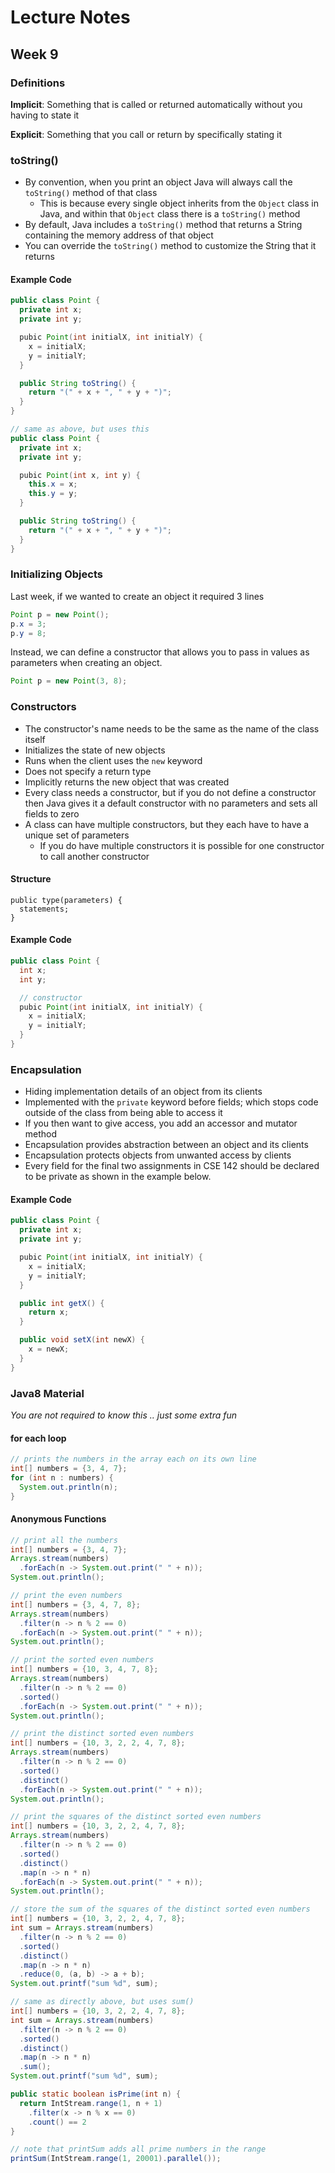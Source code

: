 # Lecture Notes
## Week 9

### Definitions
__Implicit__: Something that is called or returned automatically without you having to state it

__Explicit__: Something that you call or return by specifically stating it

### toString()
* By convention, when you print an object Java will always call the `toString()` method of that class
  * This is because every single object inherits from the `Object` class in Java, and within that `Object` class there is a `toString()` method
* By default, Java includes a `toString()` method that returns a String containing the memory address of that object
* You can override the `toString()` method to customize the String that it returns

#### Example Code

```java
public class Point {
  private int x;
  private int y;

  pubic Point(int initialX, int initialY) {
    x = initialX;
    y = initialY;
  }

  public String toString() {
    return "(" + x + ", " + y + ")";
  }
}
```

```java
// same as above, but uses this
public class Point {
  private int x;
  private int y;

  pubic Point(int x, int y) {
    this.x = x;
    this.y = y;
  }

  public String toString() {
    return "(" + x + ", " + y + ")";
  }
}
```

### Initializing Objects

Last week, if we wanted to create an object it required 3 lines
  
  ```java
  Point p = new Point();
  p.x = 3;
  p.y = 8;
  ```

Instead, we can define a constructor that allows you to pass in values as parameters when creating an object.

  ```java
  Point p = new Point(3, 8);
  ```

### Constructors
* The constructor's name needs to be the same as the name of the class itself
* Initializes the state of new objects
* Runs when the client uses the `new` keyword
* Does not specify a return type
* Implicitly returns the new object that was created
* Every class needs a constructor, but if you do not define a constructor then Java gives it a default constructor with no parameters and sets all fields to zero
* A class can have multiple constructors, but they each have to have a unique set of parameters
  * If you do have multiple constructors it is possible for one constructor to call another constructor

#### Structure

```
public type(parameters) {
  statements;
}
```

#### Example Code

```java
public class Point {
  int x;
  int y;

  // constructor
  pubic Point(int initialX, int initialY) {
    x = initialX;
    y = initialY;
  }
}
```

### Encapsulation
* Hiding implementation details of an object from its clients
* Implemented with the `private` keyword before fields; which stops code outside of the class from being able to access it
* If you then want to give access, you add an accessor and mutator method
* Encapsulation provides abstraction between an object and its clients
* Encapsulation protects objects from unwanted access by clients
* Every field for the final two assignments in CSE 142 should be declared to be private as shown in the example below.

#### Example Code

```java
public class Point {
  private int x;
  private int y;

  pubic Point(int initialX, int initialY) {
    x = initialX;
    y = initialY;
  }

  public int getX() {
    return x;
  }

  public void setX(int newX) {
    x = newX;
  }
}
```
### Java8 Material
_You are not required to know this .. just some extra fun_

#### for each loop


```java
// prints the numbers in the array each on its own line
int[] numbers = {3, 4, 7};
for (int n : numbers) {
  System.out.println(n);
}
```

#### Anonymous Functions

```java
// print all the numbers
int[] numbers = {3, 4, 7};
Arrays.stream(numbers)
  .forEach(n -> System.out.print(" " + n));
System.out.println();
```

```java
// print the even numbers
int[] numbers = {3, 4, 7, 8};
Arrays.stream(numbers)
  .filter(n -> n % 2 == 0)
  .forEach(n -> System.out.print(" " + n));
System.out.println();
```

```java
// print the sorted even numbers
int[] numbers = {10, 3, 4, 7, 8};
Arrays.stream(numbers)
  .filter(n -> n % 2 == 0)
  .sorted()
  .forEach(n -> System.out.print(" " + n));
System.out.println();
```

```java
// print the distinct sorted even numbers
int[] numbers = {10, 3, 2, 2, 4, 7, 8};
Arrays.stream(numbers)
  .filter(n -> n % 2 == 0)
  .sorted()
  .distinct()
  .forEach(n -> System.out.print(" " + n));
System.out.println();
```

```java
// print the squares of the distinct sorted even numbers
int[] numbers = {10, 3, 2, 2, 4, 7, 8};
Arrays.stream(numbers)
  .filter(n -> n % 2 == 0)
  .sorted()
  .distinct()
  .map(n -> n * n)
  .forEach(n -> System.out.print(" " + n));
System.out.println();
```

```java
// store the sum of the squares of the distinct sorted even numbers
int[] numbers = {10, 3, 2, 2, 4, 7, 8};
int sum = Arrays.stream(numbers)
  .filter(n -> n % 2 == 0)
  .sorted()
  .distinct()
  .map(n -> n * n)
  .reduce(0, (a, b) -> a + b);
System.out.printf("sum %d", sum);
```

```java
// same as directly above, but uses sum()
int[] numbers = {10, 3, 2, 2, 4, 7, 8};
int sum = Arrays.stream(numbers)
  .filter(n -> n % 2 == 0)
  .sorted()
  .distinct()
  .map(n -> n * n)
  .sum();
System.out.printf("sum %d", sum);
```

```java
public static boolean isPrime(int n) {
  return IntStream.range(1, n + 1)
    .filter(x -> n % x == 0)
    .count() == 2
}
```

```java
// note that printSum adds all prime numbers in the range
printSum(IntStream.range(1, 20001).parallel());
```
